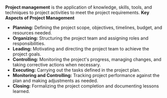 **Project management** is the application of knowledge, skills, tools, and techniques to project activities to meet the project requirements.
**Key Aspects of Project Management**
- **Planning:** Defining the project scope, objectives, timelines, budget, and resources needed.  
- **Organizing:** Structuring the project team and assigning roles and responsibilities.  
- **Leading:** Motivating and directing the project team to achieve the project goals.
- **Controlling:** Monitoring the project's progress, managing changes, and taking corrective actions when necessary.  
- **Executing:** Carrying out the tasks defined in the project plan.
- **Monitoring and Controlling:** Tracking project performance against the plan and making adjustments as needed.  
- **Closing:** Formalizing the project completion and documenting lessons learned.